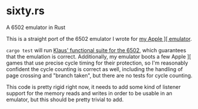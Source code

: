 # sixty.rs
A 6502 emulator in Rust

This is a straight port of the 6502 emulator I wrote for [my Apple \]\[ emulator](https://github.com/cbeust/sixty).

`cargo test` will run [Klaus' functional suite for the 6502](https://github.com/Klaus2m5/6502_65C02_functional_tests), which guarantees that the emulation is correct. Additionally, my emulator boots a few Apple ][ games that use precise cycle timing for their protection, so I'm reasonably confident the cycle counting is correct as well, including the handling of page crossing and "branch taken", but there are no tests for cycle counting.

This code is pretty rigid right now, it needs to add some kind of listener support for the memory reads and writes in order to be usable in an emulator, but this should be pretty trivial to add.
  
